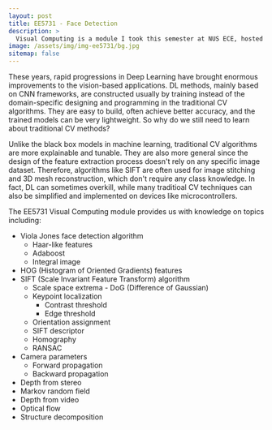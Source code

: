 ```yaml
---
layout: post
title: EE5731 - Face Detection
description: >
  Visual Computing is a module I took this semester at NUS ECE, hosted by Professor Robby Tan. It covers some of the most classic CV algorithms.
image: /assets/img/img-ee5731/bg.jpg
sitemap: false
---
```


These years, rapid progressions in Deep Learning have brought enormous improvements to the vision-based applications. DL methods, mainly based on CNN frameworks, are constructed usually by training instead of the domain-specific designing and programming in the traditional CV algorithms. They are easy to build, often achieve better accuracy, and the trained models can be very lightweight. So why do we still need to learn about traditional CV methods?

Unlike the black box models in machine learning, traditional CV algorithms are more explainable and tunable. They are also more general since the design of the feature extraction process doesn't rely on any specific image dataset. Therefore, algorithms like SIFT are often used for image stitching and 3D mesh reconstruction, which don't require any class knowledge. In fact, DL can sometimes overkill, while many traditioal CV techniques can also be simplified and implemented on devices like microcontrollers.

The EE5731 Visual Computing module provides us with knowledge on topics including:

* Viola Jones face detection algorithm
  * Haar-like features
  * Adaboost
  * Integral image
* HOG (Histogram of Oriented Gradients) features
* SIFT (Scale Invariant Feature Transform) algorithm
  * Scale space extrema - DoG (Difference of Gaussian)
  * Keypoint localization
    * Contrast threshold
    * Edge threshold
  * Orientation assignment
  * SIFT descriptor
  * Homography
  * RANSAC
* Camera parameters
  * Forward propagation
  * Backward propagation
* Depth from stereo
* Markov random field
* Depth from video
* Optical flow
* Structure decomposition
